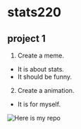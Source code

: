 # stats220
## **project 1**

1. Create a meme.
*  It is about stats.
*  It should be funny.

2. Create a animation.
* It is for myself.

![Here is my repo](https://github.com/sli377/stats220)

